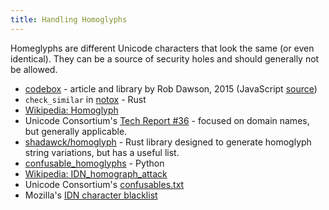 ```yaml
---
title: Handling Homoglyphs
---
```


Homeglyphs are different Unicode characters that look the same (or even identical).  They can be a source of security holes and should generally not be allowed.


- [codebox](https://codebox.net/pages/homoglyph-detection) - article and library by Rob Dawson, 2015 (JavaScript [source](https://github.com/codebox/homoglyph))
- `check_similar` in [notox](https://github.com/Its-Just-Nans/notox/blob/main/src/lib.rs) - Rust
- [Wikipedia: Homoglyph](https://en.wikipedia.org/wiki/Homoglyph)
- Unicode Consortium's [Tech Report #36](https://www.unicode.org/reports/tr36/) - focused on domain names, but generally applicable.
- [shadawck/homoglyph](https://github.com/shadawck/homoglyph/blob/main/homoglyph-core/src/confusable.rs) - Rust library designed to generate homoglyph string variations, but has a useful list.
- [confusable_homoglyphs](https://pypi.org/project/confusable-homoglyphs/) - Python
- [Wikipedia: IDN_homograph_attack](https://en.wikipedia.org/wiki/IDN_homograph_attack)
- Unicode Consortium's [confusables.txt](https://www.unicode.org/Public/security/latest/confusables.txt)
- Mozilla's [IDN character blacklist](https://kb.mozillazine.org/Network.IDN.blacklist_chars)
